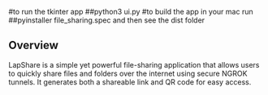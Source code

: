 #to run the tkinter app
##python3 ui.py
#to build the app in your mac run
##pyinstaller file_sharing.spec and then see the dist folder


## Overview
LapShare is a simple yet powerful file-sharing application that allows users to quickly share files and folders over the internet using secure NGROK tunnels. It generates both a shareable link and QR code for easy access.
